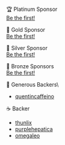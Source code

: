 🏆 Platinum Sponsor\
[Be the first!](https://github.com/sponsors/Vanilla-OS)

🥇 Gold Sponsor\
[Be the first!](https://github.com/sponsors/Vanilla-OS)

🥈 Silver Sponsor\
[Be the first!](https://github.com/sponsors/Vanilla-OS)

🥉 Bronze Sponsors\
[Be the first!](https://github.com/sponsors/Vanilla-OS)

🍺 Generous Backers\
- [quentincaffeino](https://github.com/quentincaffeino)

☕️ Backer
- [thunlix](https://github.com/thunlix)
- [purplehepatica](https://github.com/purplehepatica)
- [omegaleo](https://github.com/omegaleo)
